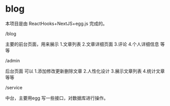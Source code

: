 # blog

本项目是由 ReactHooks+NextJS+egg.js 完成的。


/blog

主要的前台页面，用来展示
1.文章列表
2.文章详细页面
3.评论
4.个人详细信息
等等

/admin

后台页面 可以
1.添加修改更新删除文章
2.人性化设计
3.展示文章列表
4.统计文章
等等

/service

中台，主要用egg 写一些接口，对数据库进行操作。
